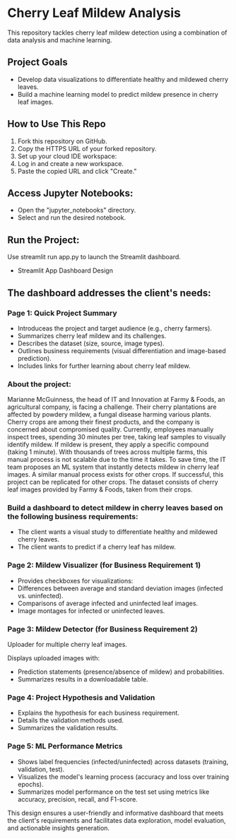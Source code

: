 
# Cherry Leaf Mildew Analysis
This repository tackles cherry leaf mildew detection using a combination of data analysis and machine learning.

## Project Goals
* Develop data visualizations to differentiate healthy and mildewed cherry leaves.
* Build a machine learning model to predict mildew presence in cherry leaf images.

## How to Use This Repo
1. Fork this repository on GitHub.
2. Copy the HTTPS URL of your forked repository.
3. Set up your cloud IDE workspace:
4. Log in and create a new workspace.
5. Paste the copied URL and click "Create."

## Access Jupyter Notebooks:
* Open the "jupyter_notebooks" directory.
* Select and run the desired notebook.

## Run the Project:
Use streamlit run app.py to launch the Streamlit dashboard.
* Streamlit App Dashboard Design

## The dashboard addresses the client's needs:

### Page 1: Quick Project Summary
* Introduceas the project and target audience (e.g., cherry farmers).
* Summarizes cherry leaf mildew and its challenges.
* Describes the dataset (size, source, image types).
* Outlines business requirements (visual differentiation and image-based prediction).
* Includes links for further learning about cherry leaf mildew.

### About the project:
Marianne McGuinness, the head of IT and Innovation at Farmy & Foods, an agricultural company, is facing a challenge. 
Their cherry plantations are affected by powdery mildew, a fungal disease harming various plants. 
Cherry crops are among their finest products, and the company is concerned about compromised quality. 
Currently, employees manually inspect trees, spending 30 minutes per tree, taking leaf samples to visually identify mildew. 
If mildew is present, they apply a specific compound (taking 1 minute). 
With thousands of trees across multiple farms, this manual process is not scalable due to the time it takes. 
To save time, the IT team proposes an ML system that instantly detects mildew in cherry leaf images. 
A similar manual process exists for other crops. If successful, this project can be replicated for other crops. 
The dataset consists of cherry leaf images provided by Farmy & Foods, taken from their crops.

### Build a dashboard to detect mildew in cherry leaves based on the following business requirements:
* The client wants a visual study to differentiate healthy and mildewed cherry leaves.
* The client wants to predict if a cherry leaf has mildew.

### Page 2: Mildew Visualizer (for Business Requirement 1)
* Provides checkboxes for visualizations:
* Differences between average and standard deviation images (infected vs. uninfected).
* Comparisons of average infected and uninfected leaf images.
* Image montages for infected or uninfected leaves.

### Page 3: Mildew Detector (for Business Requirement 2)
Uploader for multiple cherry leaf images.

Displays uploaded images with:
* Prediction statements (presence/absence of mildew) and probabilities.
* Summarizes results in a downloadable table.

### Page 4: Project Hypothesis and Validation
* Explains the hypothesis for each business requirement.
* Details the validation methods used.
* Summarizes the validation results.

### Page 5: ML Performance Metrics
* Shows label frequencies (infected/uninfected) across datasets (training, validation, test).
* Visualizes the model's learning process (accuracy and loss over training epochs).
* Summarizes model performance on the test set using metrics like accuracy, precision, recall, and F1-score.

This design ensures a user-friendly and informative dashboard that meets the client's requirements and facilitates data exploration, model evaluation, and actionable insights generation.

